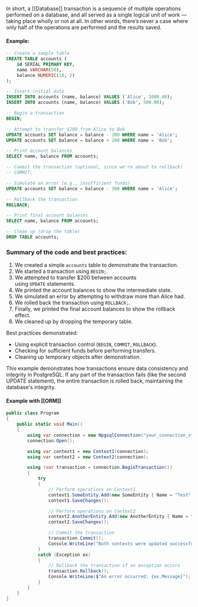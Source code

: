 In short, a [[Database]] transaction is a sequence of multiple operations performed on a database, and all served as a single logical unit of work — taking place wholly or not at all. In other words, there’s never a case where only half of the operations are performed and the results saved.

#### Example: 
```sql
-- Create a sample table
CREATE TABLE accounts (
    id SERIAL PRIMARY KEY,
    name VARCHAR(50),
    balance NUMERIC(10, 2)
);

-- Insert initial data
INSERT INTO accounts (name, balance) VALUES ('Alice', 1000.00);
INSERT INTO accounts (name, balance) VALUES ('Bob', 500.00);

-- Begin a transaction
BEGIN;

-- Attempt to transfer $200 from Alice to Bob
UPDATE accounts SET balance = balance - 200 WHERE name = 'Alice';
UPDATE accounts SET balance = balance + 200 WHERE name = 'Bob';

-- Print account balances
SELECT name, balance FROM accounts;

-- Commit the transaction (optional, since we're about to rollback)
-- COMMIT;

-- Simulate an error (e.g., insufficient funds)
UPDATE accounts SET balance = balance - 300 WHERE name = 'Alice';

-- Rollback the transaction
ROLLBACK;

-- Print final account balances
SELECT name, balance FROM accounts;

-- Clean up (drop the table)
DROP TABLE accounts;
```
### Summary of the code and best practices:
1. We created a simple `accounts` table to demonstrate the transaction.
2. We started a transaction using `BEGIN;`.
3. We attempted to transfer $200 between accounts using `UPDATE` statements.
4. We printed the account balances to show the intermediate state.
5. We simulated an error by attempting to withdraw more than Alice had.
6. We rolled back the transaction using `ROLLBACK;`.
7. Finally, we printed the final account balances to show the rollback effect.
8. We cleaned up by dropping the temporary table.

Best practices demonstrated:
- Using explicit transaction control (`BEGIN`, `COMMIT`, `ROLLBACK`).
- Checking for sufficient funds before performing transfers.
- Cleaning up temporary objects after demonstration.

This example demonstrates how transactions ensure data consistency and integrity in PostgreSQL. If any part of the transaction fails (like the second UPDATE statement), the entire transaction is rolled back, maintaining the database's integrity.

#### Example with [[ORM]]
```cs
public class Program
{
    public static void Main()
    {
        using var connection = new NpgsqlConnection("your_connection_string_here");
        connection.Open();

        using var context1 = new Context1(connection);
        using var context2 = new Context2(connection);

        using (var transaction = connection.BeginTransaction())
        {
            try
            {
                // Perform operations on Context1
                context1.SomeEntity.Add(new SomeEntity { Name = "Test" });
                context1.SaveChanges();

                // Perform operations on Context2
                context2.AnotherEntity.Add(new AnotherEntity { Name = "Another Test" });
                context2.SaveChanges();

                // Commit the transaction
                transaction.Commit();
                Console.WriteLine("Both contexts were updated successfully.");
            }
            catch (Exception ex)
            {
                // Rollback the transaction if an exception occurs
                transaction.Rollback();
                Console.WriteLine($"An error occurred: {ex.Message}");
            }
        }
    }
}
```